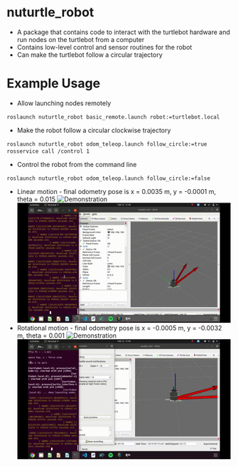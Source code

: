 # nuturtle_robot
* A package that contains code to interact with the turtlebot hardware and run nodes on the turtlebot from a computer
* Contains low-level control and sensor routines for the robot
* Can make the turtlebot follow a circular trajectory
# Example Usage
* Allow launching nodes remotely
```
roslaunch nuturtle_robot basic_remote.launch robot:=turtlebot.local
```
* Make the robot follow a circular clockwise trajectory
```
roslaunch nuturtle_robot odom_teleop.launch follow_circle:=true
rosservice call /control 1
```
* Control the robot from the command line
```
roslaunch nuturtle_robot odom_teleop.launch follow_circle:=false
```
* Linear motion - final odometry pose is x = 0.0035 m, y = -0.0001 m, theta = 0.015
![Demonstration](images/robot_linear.gif)
![Demonstration](images/rviz_linear.gif)
* Rotational motion - final odometry pose is x = -0.0005 m, y = -0.0032 m, theta = 0.001
![Demonstration](images/robot_rotational.gif)
![Demonstration](images/rviz_rotational.gif)
